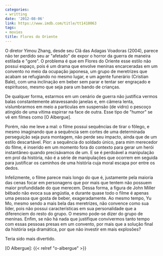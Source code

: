 ```yaml
---
categories:
- writting
date: '2012-08-06'
link: https://www.imdb.com/title/tt1410063
tags:
- movies
title: Flores do Oriente
---
```


O diretor Yimou Zhang, desde seu Clã das Adagas Voadoras (2004), parece não ter perdido seu ar "afetado" de expor o horror da guerra de maneira estilada e "gore". O problema é que em Flores do Oriente esse estilo não possui espaço, pois é um drama que envolve meninas encarceradas em um convento no meio da ocupação japonesa, um grupo de meretrizes que acabam se refugiando no mesmo lugar, e um agente funerário (Cristian Bale), com uma inclinação em beber sem parar e tentar ser engraçado e espirituoso, mesmo que seja para um bando de crianças.

De qualquer forma, estarmos em um cenário de guerra não justifica vermos balas constantemente atravessando janelas e, em câmera lenta, vislumbrarmos em meio a partículas em suspensão (de vidro) o pescoço atingido de uma vítima espirrar na face de outra. Esse tipo de "humor" se vê em filmes como [O Albergue].

Porém, não me leve a mal: o filme possui sequências de tirar o fôlego, e mesmo imaginando que a sequência sem cortes de uma determinada perseguição seja pura montagem, não perde seu impacto, ainda que de um estilo descartável. Pior: a sequência do soldado único, para mim merecedor do filme, é inserido em um momento fora do contexto para gerar um herói instantâneo quando precisávamos de um. E se é perdoável a manipulação em prol da história, não é a série de manipulações que ocorrem em seguida para justificar os caminhos de uma história cuja moral escapa por entre os dedos.

Infelizmente, o filme parece mais longo do que é, justamente pela maioria das cenas focar em personagens que por mais que tentem não possuem maior profundidade do que merecem. Dessa forma, a figura de John Miller bêbado não evoca sua angústia, e durante quase todo o filme é apenas uma pessoa que gosta de beber, exageradamente. Ao mesmo tempo, Yu Mo, mesmo sendo a mais bela das meretrizes, não convence como sua líder, pois não possui características em sua personalidade que a diferenciem do resto do grupo. O mesmo pode-se dizer do grupo de meninas. Enfim, se não há nada que justifique convivermos tanto tempo com essas pessoas presas em um convento, por mais que a solução final da história seja dramática, por que não investir em mais explosões?

Teria sido mais divertido.

[O Albergue]: {{< relref "o-albergue" >}}